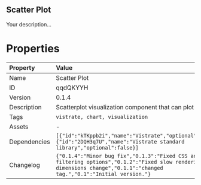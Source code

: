 <h2>Scatter Plot</h2><p>Your description...</p>

# Properties

| Property | Value |
| :--- | :--- |
| Name | Scatter Plot |
| ID | qqdQKYYH |
| Version | 0.1.4 |
| Description | Scatterplot visualization component that can plot any x, y |
| Tags | `vistrate, chart, visualization` |
| Assets | - |
| Dependencies | `[{"id":"kTKppb2i","name":"Vistrate","optional":false},{"id":"2DQH3q7U","name":"Vistrate standard library","optional":false}]` |
| Changelog | `{"0.1.4":"Minor bug fix","0.1.3":"Fixed CSS and added filtering options","0.1.2":"Fixed slow rendering when dimensions change","0.1.1":"changed tag.","0.1":"Initial version."}` |